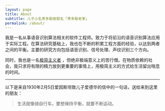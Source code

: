 ```yaml
---
layout: page
title: About
subtitle: 儿子小名茶多酚故取名「茶多酚老爹」
permalink: /about/
---
```


我是一名从事语音识别算法相关的软件工程师。致力于将前沿的语音识别算法应用于实际工程。在算法研究基础上，我也在不断的积累工程方面的经验，以达到两者之间的平衡。主要的研究方向包括语音识别、信号处理、声纹识别三个方向。

同时，我也是一名[极简主义者](https://mnmlist.com/minimalist-faqs/) ，但绝非极端意义上的苦行僧。在物质依赖的社会，我只求将有限的精力放到更重要的事情上，用极简主义的方式给生活留出喘息的时间。

-----

以下是来自1930年2月5日爱因斯坦致儿子爱德华的信中的一句话，送给来到这里的朋友：

> 生活就像骑自行车。要想保持平衡，就要不断运动。
